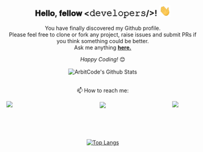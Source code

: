 <div align="center">
<h2> 𝐇𝐞𝐥𝐥𝐨, 𝐟𝐞𝐥𝐥𝐨𝐰 <𝚍𝚎𝚟𝚎𝚕𝚘𝚙𝚎𝚛𝚜/>! <img src="https://github.com/ABSphreak/ABSphreak/blob/master/gifs/Hi.gif" width="30px"></h2>


You have finally discovered my Github profile. <br>
Please feel free to clone or fork any project, raise issues and submit PRs if you think something could be better. <br>
Ask me anything <a href="https://github.com/ArbitCode/ArbitCode/issues/new"><b>here.</b></a><br>


<i>Happy Coding!</i> 😊


<img align="center" src="https://github-readme-stats.vercel.app/api?username=ArbitCode&include_all_commits=true&count_private=true&show_icons=true&line_height=20&title_color=7A7ADB&icon_color=2234AE&text_color=D3D3D3&bg_color=0,000000,130F40" alt="ArbitCode's Github Stats">

</br>
</br>

 📫 How to reach me: 
<div align="center">

  
   <a href="https://twitter.com/ArbitCode">
  <img align="left" width=70px src="https://img.icons8.com/clouds/100/000000/twitter.png"/>
</a>

<a href="https://www.linkedin.com/in/arbitcode/">
  <img align="center" width=70px src="https://img.icons8.com/clouds/100/000000/linkedin.png"/>
</a>
<a href="mailto:Rajaramsharma422@gmail.com">
  <img align="right" width=70px src="https://img.icons8.com/clouds/100/000000/gmail.png"/>
</a></br>
</div>
<br>
<br>
<br>
<br>

[![Top Langs](https://github-readme-stats.vercel.app/api/top-langs/?username=ArbitCode&layout=compact)](https://github.com/ArbitCode/github-readme-stats)
</div>

